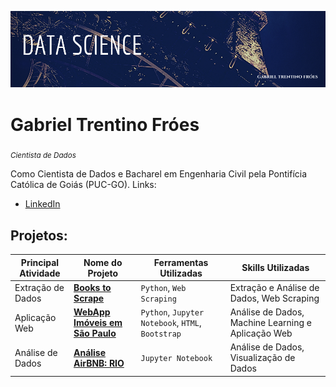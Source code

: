![](https://github.com/GabrielTrentino/Portfolio/blob/master/DataScience.png)
# Gabriel Trentino Fróes

<sub>*Cientista de Dados*</sub>

Como Cientista de Dados e Bacharel em Engenharia Civil pela Pontifícia Católica de Goiás (PUC-GO).
Links: 
* [LinkedIn](https://www.linkedin.com/in/gabriel-trentino-froes-415558144/)

## Projetos:

| Principal Atividade | Nome do Projeto | Ferramentas Utilizadas | Skills Utilizadas |
| ------- | ------- | ------- | ------- |
| Extração de Dados | [**Books to Scrape**](https://github.com/GabrielTrentino/WebScraping/tree/master/01-BooksToScrape) | `Python`, `Web Scraping` | Extração e Análise de Dados, Web Scraping |
| Aplicação Web | [**WebApp Imóveis em São Paulo**](https://github.com/GabrielTrentino/Projetos-de-Cursos/blob/master/03-DSNP/05_DeployML_imoveis_SaoPaulo.ipynb) | `Python`, `Jupyter Notebook`, `HTML`, `Bootstrap` | Análise de Dados, Machine Learning e Aplicação Web |
| Análise de Dados | [**Análise AirBNB: RIO**](https://github.com/GabrielTrentino/Projetos-de-Cursos/blob/master/03-DSNP/01_An%C3%A1lise_Explorat%C3%B3ria_AirBNB_(RIO).ipynb) | `Jupyter Notebook` | Análise de Dados, Visualização de Dados |

